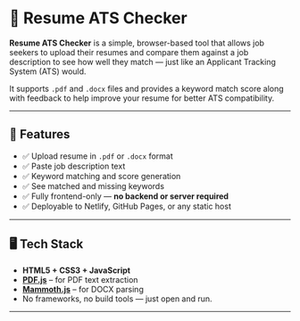 # 📄 Resume ATS Checker

**Resume ATS Checker** is a simple, browser-based tool that allows job seekers to upload their resumes and compare them against a job description to see how well they match — just like an Applicant Tracking System (ATS) would.

It supports `.pdf` and `.docx` files and provides a keyword match score along with feedback to help improve your resume for better ATS compatibility.

---

## 🚀 Features

- ✅ Upload resume in `.pdf` or `.docx` format
- ✅ Paste job description text
- ✅ Keyword matching and score generation
- ✅ See matched and missing keywords
- ✅ Fully frontend-only — **no backend or server required**
- ✅ Deployable to Netlify, GitHub Pages, or any static host

---

## 🖥️ Tech Stack

- **HTML5 + CSS3 + JavaScript**
- **[PDF.js](https://mozilla.github.io/pdf.js/)** – for PDF text extraction
- **[Mammoth.js](https://github.com/mwilliamson/mammoth.js)** – for DOCX parsing
- No frameworks, no build tools — just open and run.

---
